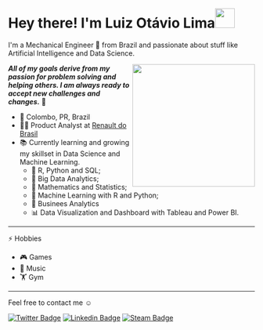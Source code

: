 # Hey there! I'm Luiz Otávio Lima<img src="https://media.giphy.com/media/J60klcdfVdpryi1u78/giphy.gif" width="40">


I'm a Mechanical Engineer 🔧 from Brazil and passionate about stuff like Artificial Intelligence and Data Science.

<img align='right' src="https://media.giphy.com/media/h1QmJxwoCr19BtTkGt/giphy.gif" width="250">

***All of my goals derive from my passion for problem solving and helping others. I am always ready to accept new challenges and changes.*** 💪

- 📍 Colombo, PR, Brazil 
- 👨‍💻 Product Analyst at [Renault do Brasil](https://www.renault.com.br/grupo-renault.html)
- 📚 Currently learning and growing my skillset in Data Science and Machine Learning. 
  - 📘 R, Python and SQL;
  - 📙 Big Data Analytics;
  - 📓 Mathematics and Statistics;
  - 📗 Machine Learning with R and Python;
  - 📕 Businees Analytics
  - 📊 Data Visualization and Dashboard with Tableau and Power BI.
  
---
⚡ Hobbies
 - 🎮 Games
 - 🎵 Music
 - 🏋️ Gym
---

Feel free to contact me ☺

[![Twitter Badge](https://img.shields.io/badge/-@luizoflima-00acee?style=flat-square&labelColor=00acee&logo=twitter&logoColor=white&link=https://twitter.com/luizoflima)](https://twitter.com/luizoflima)
[![Linkedin Badge](https://img.shields.io/badge/-Luiz%20Otávio%20Lima-0e76a8?style=flat-square&logo=Linkedin&logoColor=white&link=https://www.linkedin.com/in/luiz-ot%C3%A1vio-f-lima-59bb57131//)](https://www.linkedin.com/in/luiz-ot%C3%A1vio-f-lima-59bb57131/)
[![Steam Badge](https://img.shields.io/badge/-Lutafel-000?style=flat-square&logo=Steam&logoColor=white&link=https://steamcommunity.com/id/Lutafel/)](https://steamcommunity.com/id/Lutafel/)

